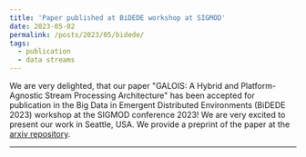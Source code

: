 ```yaml
---
title: 'Paper published at BiDEDE workshop at SIGMOD'
date: 2023-05-02
permalink: /posts/2023/05/bidede/
tags:
  - publication
  - data streams
---
```


We are very delighted, that our paper "GALOIS: A Hybrid and Platform-Agnostic Stream Processing Architecture" has been accepted for publication in the  Big Data in Emergent Distributed Environments (BiDEDE 2023) workshop at the SIGMOD conference 2023! We are very excited to present our work in Seattle, USA. We provide a preprint of the paper at the <a href="">arxiv repository</a>.

------

